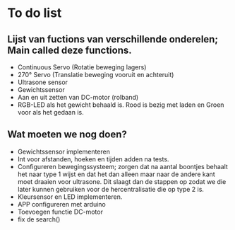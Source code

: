 # To do list
## Lijst van fuctions van verschillende onderelen; Main called deze functions.
 - Continuous Servo (Rotatie beweging lagers)
 - 270° Servo (Translatie beweging vooruit en achteruit)  
 - Ultrasone sensor
 - Gewichtssensor
 - Aan en uit zetten van DC-motor (rolband)
 - RGB-LED als het gewicht behaald is. Rood is bezig met laden en Groen voor als het gedaan is.

## Wat moeten we nog doen?
- Gewichtssensor implementeren
- Int voor afstanden, hoeken en tijden adden na tests.
- Configureren bewegingssysteem; zorgen dat na aantal boontjes behaalt het naar type 1 wijst en dat het dan alleen maar naar de andere kant moet draaien voor ultrasone. Dit slaagt dan de stappen op zodat we die later kunnen gebruiken voor de hercentralisatie die op type 2 is.
- Kleursensor en LED implementeren.
- APP configureren met arduino
- Toevoegen functie DC-motor
- fix de search()
